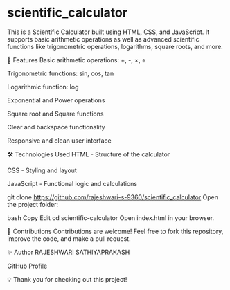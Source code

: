 # scientific_calculator
This is a Scientific Calculator built using HTML, CSS, and JavaScript. It supports basic arithmetic operations as well as advanced scientific functions like trigonometric operations, logarithms, square roots, and more.

🚀 Features
Basic arithmetic operations: +, -, ×, ÷

Trigonometric functions: sin, cos, tan

Logarithmic function: log

Exponential and Power operations

Square root and Square functions

Clear and backspace functionality

Responsive and clean user interface

🛠️ Technologies Used
HTML - Structure of the calculator

CSS - Styling and layout

JavaScript - Functional logic and calculations

git clone https://github.com/rajeshwari-s-9360/scientific_calculator
Open the project folder:

bash
Copy
Edit
cd scientific-calculator
Open index.html in your browser.

🙌 Contributions
Contributions are welcome! Feel free to fork this repository, improve the code, and make a pull request.

✨ Author
RAJESHWARI SATHIYAPRAKASH

GitHub Profile

💡 Thank you for checking out this project!
